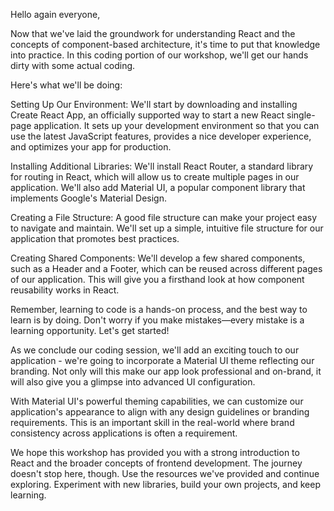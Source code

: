 Hello again everyone,

Now that we've laid the groundwork for understanding React and the concepts of component-based architecture, it's time to put that knowledge into practice. In this coding portion of our workshop, we'll get our hands dirty with some actual coding.

Here's what we'll be doing:

Setting Up Our Environment: We'll start by downloading and installing Create React App, an officially supported way to start a new React single-page application. It sets up your development environment so that you can use the latest JavaScript features, provides a nice developer experience, and optimizes your app for production.

Installing Additional Libraries: We'll install React Router, a standard library for routing in React, which will allow us to create multiple pages in our application. We'll also add Material UI, a popular component library that implements Google's Material Design.

Creating a File Structure: A good file structure can make your project easy to navigate and maintain. We'll set up a simple, intuitive file structure for our application that promotes best practices.

Creating Shared Components: We'll develop a few shared components, such as a Header and a Footer, which can be reused across different pages of our application. This will give you a firsthand look at how component reusability works in React.

Remember, learning to code is a hands-on process, and the best way to learn is by doing. Don't worry if you make mistakes—every mistake is a learning opportunity. Let's get started!

As we conclude our coding session, we'll add an exciting touch to our application - we're going to incorporate a Material UI theme reflecting our branding. Not only will this make our app look professional and on-brand, it will also give you a glimpse into advanced UI configuration.

With Material UI's powerful theming capabilities, we can customize our application's appearance to align with any design guidelines or branding requirements. This is an important skill in the real-world where brand consistency across applications is often a requirement.

We hope this workshop has provided you with a strong introduction to React and the broader concepts of frontend development. The journey doesn't stop here, though. Use the resources we've provided and continue exploring. Experiment with new libraries, build your own projects, and keep learning.